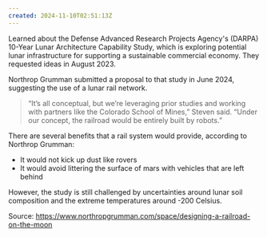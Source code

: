 ```yaml
---
created: 2024-11-10T02:51:13Z
---
```


Learned about the Defense Advanced Research Projects Agency's (DARPA) 10-Year Lunar Architecture Capability Study, which is exploring potential lunar infrastructure for supporting a sustainable commercial economy. They requested ideas in August 2023.

Northrop Grumman submitted a proposal to that study in June 2024, suggesting the use of a lunar rail network.

> “It’s all conceptual, but we’re leveraging prior studies and working with partners like the Colorado School of Mines,” Steven said. “Under our concept, the railroad would be entirely built by robots.”

There are several benefits that a rail system would provide, according to Northrop Grumman:
- It would not kick up dust like rovers
- It would avoid littering the surface of mars with vehicles that are left behind

However, the study is still challenged by uncertainties around lunar soil composition and the extreme temperatures around -200 Celsius.

Source: https://www.northropgrumman.com/space/designing-a-railroad-on-the-moon
